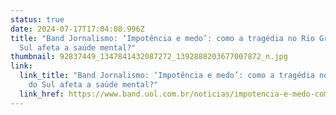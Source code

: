 ```yaml
---
status: true
date: 2024-07-17T17:04:08.996Z
title: "Band Jornalismo: ‘Impotência e medo’: como a tragédia no Rio Grande do
  Sul afeta a saúde mental?"
thumbnail: 92837449_1347841432087272_1392888203677007872_n.jpg
link:
  link_title: "Band Jornalismo: ‘Impotência e medo’: como a tragédia no Rio Grande
    do Sul afeta a saúde mental?"
  link_href: https://www.band.uol.com.br/noticias/impotencia-e-medo-como-a-tragedia-no-rio-grande-do-sul-afeta-a-saude-mental-16690475
---
```

